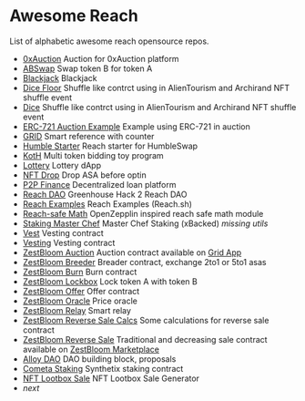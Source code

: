 # Awesome Reach

List of alphabetic awesome reach opensource repos.

* [0xAuction](https://github.com/Apostrophe-Corp/0xAuction/tree/beta/src/contracts) Auction for 0xAuction platform
* [ABSwap](https://github.com/ZestBloom/swap) Swap token B for token A
* [Blackjack](https://github.com/Apostrophe-Corp/Blackjack/tree/main/v2.1) Blackjack
* [Dice Floor](https://github.com/ZestBloom/dice-floor) Shuffle like contrct using in AlienTourism and Archirand NFT shuffle event
* [Dice](https://github.com/ZestBloom/dice) Shuffle like contrct using in AlienTourism and Archirand NFT shuffle event
* [ERC-721 Auction Example](https://github.com/nstanford5/reach-ERC721) Example using ERC-721 in auction
* [GRID](https://github.com/ZestBloom/grid-cid) Smart reference with counter
* [Humble Starter](https://github.com/ZestBloom/humble) Reach starter for HumbleSwap
* [KotH](https://github.com/ZestBloom/koth) Multi token bidding toy program
* [Lottery](https://github.com/Apostrophe-Corp/Lottery-DApp) Lottery dApp
* [NFT Drop](https://github.com/ZestBloom/nftdrop) Drop ASA before optin
* [P2P Finance](https://github.com/Apostrophe-Corp/P2PFinance/tree/main/frontend/src/contracts) Decentralized loan platform
* [Reach DAO](https://github.com/Apostrophe-Corp/Reach-DAO) Greenhouse Hack 2 Reach DAO
* [Reach Examples](https://github.com/reach-sh/reach-lang/tree/master/examples) Reach Examples (Reach.sh)
* [Reach-safe Math](https://github.com/xBacked-DAO/reach-safe-math) OpenZepplin inspired reach safe math module
* [Staking Master Chef](https://github.com/xBacked-DAO/public-contracts/tree/main/staking) Master Chef Staking (xBacked) *missing utils*
* [Vest](https://github.com/ZestBloom/vest) Vesting contract
* [Vesting](https://github.com/ZestBloom/vesting) Vesting contract
* [ZestBloom Auction](https://github.com/ZestBloom/auction) Auction contract available on [Grid App](https://grid.zestbloom.com/)
* [ZestBloom Breeder](https://github.com/ZestBloom/ev-breeder) Breader contract, exchange 2to1 or 5to1 asas
* [ZestBloom Burn](https://github.com/ZestBloom/burn) Burn contract
* [ZestBloom Lockbox](https://github.com/ZestBloom/lockbox) Lock token A with token B
* [ZestBloom Offer](https://github.com/ZestBloom/offer) Offer contract
* [ZestBloom Oracle](https://github.com/ZestBloom/oracle/settings) Price oracle
* [ZestBloom Relay](https://github.com/ZestBloom/relay) Smart relay
* [ZestBloom Reverse Sale Calcs](https://github.com/ZestBloom/reverse-floor-calcs) Some calculations for reverse sale contract
* [ZestBloom Reverse Sale](https://github.com/ZestBloom/reverse) Traditional and decreasing sale contract available on [ZestBloom Marketplace](https://zestbloom.com/marketplace/)
* [Alloy DAO](https://github.com/reach-sh/alloy-smart-contracts/tree/main/grants/alloy-dao) DAO building block, proposals
* [Cometa Staking](https://github.com/MetaLabsOG/cometa-lm-contract) Synthetix staking contract
* [NFT Lootbox Sale](https://github.com/MetaLabsOG/algorand-nft-sale) NFT Lootbox Sale Generator
* *next*

